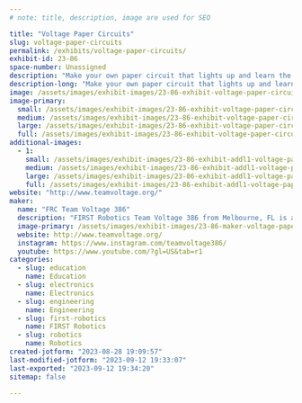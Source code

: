 ```yaml
---
# note: title, description, image are used for SEO

title: "Voltage Paper Circuits"
slug: voltage-paper-circuits
permalink: /exhibits/voltage-paper-circuits/
exhibit-id: 23-86
space-number: Unassigned
description: "Make your own paper circuit that lights up and learn the basics of how electricity works."
description-long: "Make your own paper circuit that lights up and learn the basics of how electricity works."
image: /assets/images/exhibit-images/23-86-exhibit-voltage-paper-circuits-img-0040-large.JPG
image-primary: 
  small: /assets/images/exhibit-images/23-86-exhibit-voltage-paper-circuits-img-0040-small.JPG
  medium: /assets/images/exhibit-images/23-86-exhibit-voltage-paper-circuits-img-0040-medium.JPG
  large: /assets/images/exhibit-images/23-86-exhibit-voltage-paper-circuits-img-0040-large.JPG
  full: /assets/images/exhibit-images/23-86-exhibit-voltage-paper-circuits-img-0040-full.JPG
additional-images: 
  - 1:
    small: /assets/images/exhibit-images/23-86-exhibit-addl1-voltage-paper-circuits-img-0050-small.JPG
    medium: /assets/images/exhibit-images/23-86-exhibit-addl1-voltage-paper-circuits-img-0050-medium.JPG
    large: /assets/images/exhibit-images/23-86-exhibit-addl1-voltage-paper-circuits-img-0050-large.JPG
    full: /assets/images/exhibit-images/23-86-exhibit-addl1-voltage-paper-circuits-img-0050-full.JPG
website: "http://www.teamvoltage.org/"
maker: 
  name: "FRC Team Voltage 386"
  description: "FIRST Robotics Team Voltage 386 from Melbourne, FL is a high school robotics team with a group of professionals that mentor the students by teaching them STEM skills, providing guidance in building a robot to participate in regional and world competitions, and participating in community outreach to spread the mission of FIRST."
  image-primary: /assets/images/exhibit-images/23-86-maker-voltage-paper-circuits-voltage-logo-medium.png
  website: http://www.teamvoltage.org/
  instagram: https://www.instagram.com/teamvoltage386/
  youtube: https://www.youtube.com/?gl=US&tab=r1
categories: 
  - slug: education
    name: Education
  - slug: electronics
    name: Electronics
  - slug: engineering
    name: Engineering
  - slug: first-robotics
    name: FIRST Robotics
  - slug: robotics
    name: Robotics
created-jotform: "2023-08-28 19:09:57"
last-modified-jotform: "2023-09-12 19:33:07"
last-exported: "2023-09-12 19:34:20"
sitemap: false

---
```

